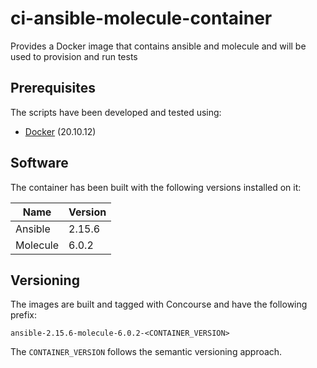 # ci-ansible-molecule-container  
Provides a Docker image that contains ansible and molecule and will be used to provision and run tests

## Prerequisites

The scripts have been developed and tested using:

- [Docker](https://www.docker.com/) (20.10.12)

## Software

The container has been built with the following versions installed on it:

Name                    | Version     
----------------------- | ------------
Ansible                 | 2.15.6      
Molecule                | 6.0.2       

## Versioning

The images are built and tagged with Concourse and have the following prefix:

```
ansible-2.15.6-molecule-6.0.2-<CONTAINER_VERSION>
```
The `CONTAINER_VERSION` follows the semantic versioning approach.
